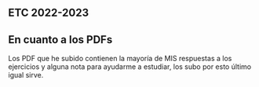 ## ETC 2022-2023

## En cuanto a los  PDFs
Los PDF que he subido contienen la mayoría de MIS respuestas a los ejercicios y alguna nota para ayudarme a estudiar, los subo por esto último igual sirve.